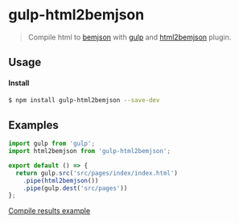 # gulp-html2bemjson

> Compile html to [bemjson](https://ru.bem.info/technologies/classic/bemjson/) with [gulp](https://gulpjs.com/) and [html2bemjson](https://www.npmjs.com/package/html2bemjson) plugin.

## Usage

#### Install
```sh
$ npm install gulp-html2bemjson --save-dev 
```

## Examples

```javascript
import gulp from 'gulp';
import html2bemjson from 'gulp-html2bemjson';

export default () => {
  return gulp.src('src/pages/index/index.html')
    .pipe(html2bemjson())
    .pipe(gulp.dest('src/pages'))
};
```

[Compile results example](https://github.com/ithrforu/gulp-html2bemjson/tree/main/example)